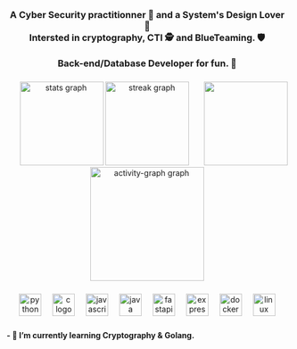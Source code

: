 <br clear="both">

<h3 align="center">A Cyber Security practitionner 🦅 and a System's Design Lover 🐧<br>Intersted in cryptography, CTI 🕵️ and BlueTeaming. 🛡️ <br><br>Back-end/Database Developer for fun. 🎯</h3>

###

<img align="right" height="150" src="https://i.gifer.com/4NAq.gif"  />

###

<div align="center">
  <img src="https://github-readme-stats.vercel.app/api?username=Kaizer14x&hide_title=false&hide_rank=true&show_icons=true&include_all_commits=true&count_private=true&disable_animations=false&theme=tokyonight&locale=en&hide_border=false" height="150" alt="stats graph"  />
  <img src="https://streak-stats.demolab.com?user=Kaizer14x&locale=en&mode=weekly&theme=tokyonight&hide_border=false&border_radius=5" height="150" alt="streak graph"  />
  <img src="https://github-readme-activity-graph.vercel.app/graph?username=Kaizer14x&theme=redical&custom_title=Kaizer's%20Analytics&radius=16&area=true&hide_border=false" height="204" alt="activity-graph graph"  />
</div>

###

<div align="center">
  <img src="https://cdn.jsdelivr.net/gh/devicons/devicon/icons/python/python-original.svg" height="40" alt="python logo"  />
  <img width="12" />
  <img src="https://skillicons.dev/icons?i=c" height="40" alt="c logo"  />
  <img width="12" />
  <img src="https://cdn.jsdelivr.net/gh/devicons/devicon/icons/javascript/javascript-original.svg" height="40" alt="javascript logo"  />
  <img width="12" />
  <img src="https://cdn.jsdelivr.net/gh/devicons/devicon/icons/java/java-original.svg" height="40" alt="java logo"  />
  <img width="12" />
  <img src="https://cdn.jsdelivr.net/gh/devicons/devicon/icons/fastapi/fastapi-original.svg" height="40" alt="fastapi logo"  />
  <img width="12" />
  <img src="https://skillicons.dev/icons?i=express" height="40" alt="express logo"  />
  <img width="12" />
  <img src="https://skillicons.dev/icons?i=docker" height="40" alt="docker logo"  />
  <img width="12" />
  <img src="https://cdn.jsdelivr.net/gh/devicons/devicon/icons/linux/linux-original.svg" height="40" alt="linux logo"  />
</div>

###

<h4 align="left">- 🌱 I’m currently learning Cryptography & Golang.</h4>

###
